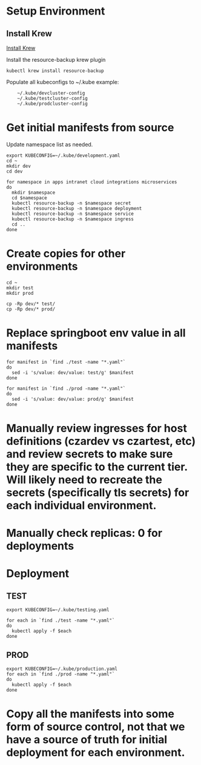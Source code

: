 # Setup Environment
## Install Krew
[Install Krew](https://krew.sigs.k8s.io/docs/user-guide/setup/install/)

Install the resource-backup krew plugin
```shell
kubectl krew install resource-backup
```

Populate all kubeconfigs to ~/.kube
example:

```
    ~/.kube/devcluster-config
    ~/.kube/testcluster-config
    ~/.kube/prodcluster-config
```

# Get initial manifests from source
Update namespace list as needed. 
```shell
export KUBECONFIG=~/.kube/development.yaml
cd ~
mkdir dev
cd dev

for namespace in apps intranet cloud integrations microservices
do
  mkdir $namespace
  cd $namespace
  kubectl resource-backup -n $namespace secret
  kubectl resource-backup -n $namespace deployment
  kubectl resource-backup -n $namespace service
  kubectl resource-backup -n $namespace ingress
  cd ..
done
```

# Create copies for other environments
```shell
cd ~
mkdir test
mkdir prod

cp -Rp dev/* test/
cp -Rp dev/* prod/
```

# Replace springboot env value in all manifests
```shell
for manifest in `find ./test -name "*.yaml"`
do
  sed -i 's/value: dev/value: test/g' $manifest
done

for manifest in `find ./prod -name "*.yaml"`
do
  sed -i 's/value: dev/value: prod/g' $manifest
done
```

# Manually review ingresses for host definitions (czardev vs czartest, etc) and review secrets to make sure they are specific to the current tier.  Will likely need to recreate the secrets (specifically tls secrets) for each individual environment.

# Manually check replicas: 0 for deployments

# Deployment
## TEST
```shell
export KUBECONFIG=~/.kube/testing.yaml

for each in `find ./test -name "*.yaml"`
do
  kubectl apply -f $each
done
```

## PROD
```shell
export KUBECONFIG=~/.kube/production.yaml
for each in `find ./prod -name "*.yaml"`
do
  kubectl apply -f $each
done
```

# Copy all the manifests into some form of source control, not that we have a source of truth for initial deployment for each environment.
